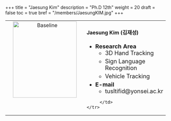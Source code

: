 +++
title = "Jaesung Kim"
description = "Ph.D 12th"
weight = 20
draft = false
toc = true
bref = "/members/JaesungKIM.jpg"
+++

<table>
    <tr>
       <td width="280" align="center" valign="top">
          <img alt="Baseline" width="200px" height="240" src="/members/JaesungKIM.jpg">
       </td>
       <td>
            <h4>Jaesung Kim (김재성)</h4>
            <ul class="member_info">
                <li style="font-size: 18px"><b>Research Area</b>
                    <ul class="interest">
                        <li style="margin-bottom: 5px">3D Hand Tracking</li>
                        <li style="margin-bottom: 5px">Sign Language Recognition</li>
                        <li style="margin-bottom: 5px">Vehicle Tracking</li>
                    </ul>
                </li>
                <li style="font-size: 18px"><b>E-mail</b>
                    <ul>
                        <li style="margin-bottom: 5px">tusltifid@yonsei.ac.kr</li>
                    </ul>
                </li>
            </ul>
            
         </td>
    </tr>
</table>
